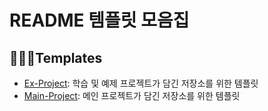 # README 템플릿 모음집
## 👩🏻‍💻Templates

* [Ex-Project](/Ex-Project): 학습 및 예제 프로젝트가 담긴 저장소를 위한 템플릿
* [Main-Project](/Main-Project): 메인 프로젝트가 담긴 저장소를 위한 템플릿
